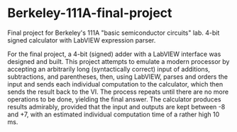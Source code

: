 # Berkeley-111A-final-project
Final project for Berkeley's 111A "basic semiconductor circuits" lab. 4-bit signed calculator with LabVIEW expression parser.



For the final project, a 4-bit (signed) adder with a LabVIEW interface was designed and built. This project attempts to emulate a modern processor by accepting an arbitrarily long (syntactically correct) input of additions, subtractions, and parentheses, then, using LabVIEW, parses and orders the input and sends each individual computation to the calculator, which then sends the result back to the VI. The process repeats until there are no more operations to be done, yielding the final answer. The calculator produces results admirably, provided that the input and outputs are kept between -8 and +7, with an estimated individual computation time of a rather high 10 ms.
